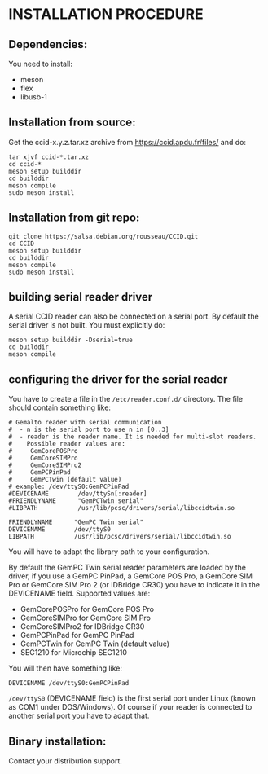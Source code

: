 INSTALLATION PROCEDURE
======================

Dependencies:
-------------

You need to install:
- meson
- flex
- libusb-1

Installation from source:
-------------------------

Get the ccid-x.y.z.tar.xz archive from https://ccid.apdu.fr/files/ and do:

```
tar xjvf ccid-*.tar.xz
cd ccid-*
meson setup builddir
cd builddir
meson compile
sudo meson install
```

Installation from git repo:
---------------------------

```
git clone https://salsa.debian.org/rousseau/CCID.git
cd CCID
meson setup builddir
cd builddir
meson compile
sudo meson install
```

building serial reader driver
-----------------------------

A serial CCID reader can also be connected on a serial port. By default
the serial driver is not built. You must explicitly do:

```
meson setup builddir -Dserial=true
cd builddir
meson compile
```

configuring the driver for the serial reader
--------------------------------------------

You have to create a file in the `/etc/reader.conf.d/` directory. The file
should contain something like:

```
# Gemalto reader with serial communication
#  - n is the serial port to use n in [0..3]
#  - reader is the reader name. It is needed for multi-slot readers.
#    Possible reader values are: 
#     GemCorePOSPro
#     GemCoreSIMPro
#     GemCoreSIMPro2
#     GemPCPinPad
#     GemPCTwin (default value)
# example: /dev/ttyS0:GemPCPinPad
#DEVICENAME        /dev/ttySn[:reader]
#FRIENDLYNAME      "GemPCTwin serial"
#LIBPATH           /usr/lib/pcsc/drivers/serial/libccidtwin.so

FRIENDLYNAME      "GemPC Twin serial"
DEVICENAME        /dev/ttyS0
LIBPATH           /usr/lib/pcsc/drivers/serial/libccidtwin.so
```

You will have to adapt the library path to your configuration.

By default the GemPC Twin serial reader parameters are loaded by the
driver, if you use a GemPC PinPad, a GemCore POS Pro, a GemCore SIM
Pro or GemCore SIM Pro 2 (or IDBridge CR30) you have to indicate it in the
DEVICENAME field. Supported values are:
- GemCorePOSPro for GemCore POS Pro
- GemCoreSIMPro for GemCore SIM Pro
- GemCoreSIMPro2 for IDBridge CR30
- GemPCPinPad for GemPC PinPad
- GemPCTwin for GemPC Twin (default value)
- SEC1210 for Microchip SEC1210

You will then have something like:
```
DEVICENAME /dev/ttyS0:GemPCPinPad
```

`/dev/ttyS0` (DEVICENAME field) is the first serial port under Linux
(known as COM1 under DOS/Windows). Of course if your reader is connected
to another serial port you have to adapt that.


Binary installation:
--------------------

Contact your distribution support.
